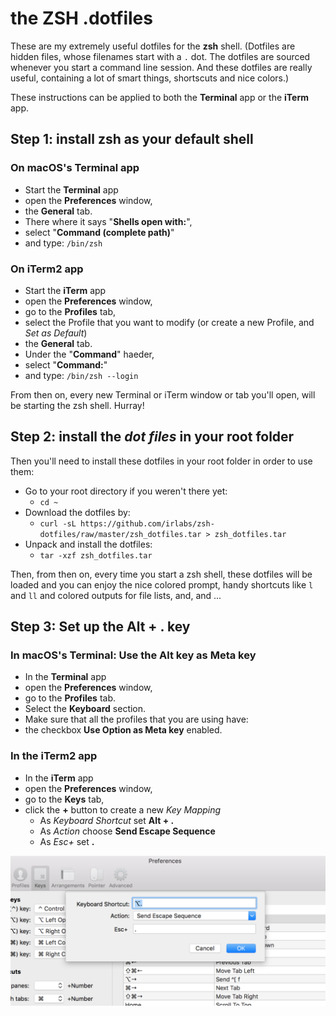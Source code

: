 # the ZSH .dotfiles

These are my extremely useful dotfiles for the **zsh** shell.
(Dotfiles are hidden files, whose filenames start with a `.` dot. The dotfiles are sourced whenever you start a command line session. And these dotfiles are really useful, containing a lot of smart things, shortscuts and nice colors.)

These instructions can be applied to both the **Terminal** app or the **iTerm** app.

## Step 1: install **zsh** as your default shell

### On macOS's **Terminal** app

- Start the **Terminal** app
- open the **Preferences** window,
- the **General** tab.
- There where it says "**Shells open with:**",
- select "**Command (complete path)**"
- and type: `/bin/zsh`

### On **iTerm2** app

- Start the **iTerm** app
- open the **Preferences** window,
- go to the **Profiles** tab,
- select the Profile that you want to modify (or create a new Profile, and *Set as Default*)
- the **General** tab.
- Under the "**Command**" haeder,
- select "**Command:**"
- and type: `/bin/zsh --login`

From then on, every new Terminal or iTerm window or tab you'll open, will be starting the zsh shell. Hurray!

## Step 2: install the *dot files* in your root folder

Then you'll need to install these dotfiles in your root folder in order to use them:

- Go to your root directory if you weren't there yet:
	- `cd ~`
- Download the dotfiles by:
	- `curl -sL https://github.com/irlabs/zsh-dotfiles/raw/master/zsh_dotfiles.tar > zsh_dotfiles.tar`
- Unpack and install the dotfiles:
	- `tar -xzf zsh_dotfiles.tar`
	
Then, from then on, every time you start a zsh shell, these dotfiles will be loaded and you can enjoy the nice colored prompt, handy shortcuts like `l` and `ll` and colored outputs for file lists, and, and ...

## Step 3: Set up the **Alt + .** key

### In macOS's **Terminal**: Use the Alt key as Meta key

- In the **Terminal** app
- open the **Preferences** window,
- go to the **Profiles** tab.
- Select the **Keyboard** section.
- Make sure that all the profiles that you are using have:
- the checkbox **Use Option as Meta key** enabled.

### In the **iTerm2** app

- In the **iTerm** app
- open the **Preferences** window,
- go to the **Keys** tab,
- click the **+** button to create a new *Key Mapping*
	- As *Keyboard Shortcut* set **Alt + .**
	- As *Action* choose **Send Escape Sequence** 
	- As *Esc+* set **.**

![iTerm Key Mapping Settings](images/iTermAltDotSettings.png)